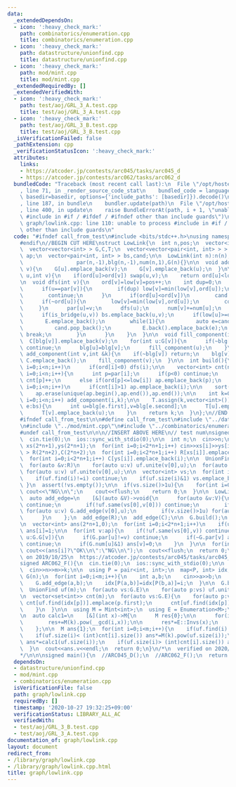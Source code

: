 ```yaml
---
data:
  _extendedDependsOn:
  - icon: ':heavy_check_mark:'
    path: combinatorics/enumeration.cpp
    title: combinatorics/enumeration.cpp
  - icon: ':heavy_check_mark:'
    path: datastructure/unionfind.cpp
    title: datastructure/unionfind.cpp
  - icon: ':heavy_check_mark:'
    path: mod/mint.cpp
    title: mod/mint.cpp
  _extendedRequiredBy: []
  _extendedVerifiedWith:
  - icon: ':heavy_check_mark:'
    path: test/aoj/GRL_3_A.test.cpp
    title: test/aoj/GRL_3_A.test.cpp
  - icon: ':heavy_check_mark:'
    path: test/aoj/GRL_3_B.test.cpp
    title: test/aoj/GRL_3_B.test.cpp
  _isVerificationFailed: false
  _pathExtension: cpp
  _verificationStatusIcon: ':heavy_check_mark:'
  attributes:
    links:
    - https://atcoder.jp/contests/arc045/tasks/arc045_d
    - https://atcoder.jp/contests/arc062/tasks/arc062_d
  bundledCode: "Traceback (most recent call last):\n  File \"/opt/hostedtoolcache/Python/3.9.2/x64/lib/python3.9/site-packages/onlinejudge_verify/documentation/build.py\"\
    , line 71, in _render_source_code_stat\n    bundled_code = language.bundle(stat.path,\
    \ basedir=basedir, options={'include_paths': [basedir]}).decode()\n  File \"/opt/hostedtoolcache/Python/3.9.2/x64/lib/python3.9/site-packages/onlinejudge_verify/languages/cplusplus.py\"\
    , line 187, in bundle\n    bundler.update(path)\n  File \"/opt/hostedtoolcache/Python/3.9.2/x64/lib/python3.9/site-packages/onlinejudge_verify/languages/cplusplus_bundle.py\"\
    , line 400, in update\n    raise BundleErrorAt(path, i + 1, \"unable to process\
    \ #include in #if / #ifdef / #ifndef other than include guards\")\nonlinejudge_verify.languages.cplusplus_bundle.BundleErrorAt:\
    \ graph/lowlink.cpp: line 110: unable to process #include in #if / #ifdef / #ifndef\
    \ other than include guards\n"
  code: "#ifndef call_from_test\n#include <bits/stdc++.h>\nusing namespace std;\n\
    #endif\n//BEGIN CUT HERE\nstruct LowLink{\n  int n,pos;\n  vector<int> ord,low,par,blg,num;\n\
    \  vector<vector<int> > G,C,T;\n  vector<vector<pair<int, int> > > E;\n\n  vector<int>\
    \ ap;\n  vector<pair<int, int> > bs,cand;\n\n  LowLink(int n):n(n),pos(0),ord(n,-1),low(n),\n\
    \                 par(n,-1),blg(n,-1),num(n,1),G(n){}\n\n  void add_edge(int u,int\
    \ v){\n    G[u].emplace_back(v);\n    G[v].emplace_back(u);\n  }\n\n  bool is_bridge(int\
    \ u,int v){\n    if(ord[u]>ord[v]) swap(u,v);\n    return ord[u]<low[v];\n  }\n\
    \n  void dfs(int v){\n    ord[v]=low[v]=pos++;\n    int dup=0;\n    for(int u:G[v]){\n\
    \      if(u==par[v]){\n        if(dup) low[v]=min(low[v],ord[u]);\n        dup=1;\n\
    \        continue;\n      }\n      if(ord[u]<ord[v])\n        cand.emplace_back(min(u,v),max(u,v));\n\
    \      if(~ord[u]){\n        low[v]=min(low[v],ord[u]);\n        continue;\n \
    \     }\n      par[u]=v;\n      dfs(u);\n      num[v]+=num[u];\n      low[v]=min(low[v],low[u]);\n\
    \      if(is_bridge(u,v)) bs.emplace_back(u,v);\n      if(low[u]>=ord[v]){\n \
    \       E.emplace_back();\n        while(1){\n          auto e=cand.back();\n\
    \          cand.pop_back();\n          E.back().emplace_back(e);\n          if(make_pair(min(u,v),max(u,v))==e)\
    \ break;\n        }\n      }\n    }\n  }\n\n  void fill_component(int v){\n  \
    \  C[blg[v]].emplace_back(v);\n    for(int u:G[v]){\n      if(~blg[u] or is_bridge(u,v))\
    \ continue;\n      blg[u]=blg[v];\n      fill_component(u);\n    }\n  }\n\n  void\
    \ add_component(int v,int &k){\n    if(~blg[v]) return;\n    blg[v]=k++;\n   \
    \ C.emplace_back();\n    fill_component(v);\n  }\n\n  int build(){\n    for(int\
    \ i=0;i<n;i++)\n      if(ord[i]<0) dfs(i);\n\n    vector<int> cnt(n,0);\n    for(int\
    \ i=0;i<n;i++){\n      int p=par[i];\n      if(p<0) continue;\n      if(par[p]<0)\
    \ cnt[p]++;\n      else if(ord[p]<=low[i]) ap.emplace_back(p);\n    }\n\n    for(int\
    \ i=0;i<n;i++)\n      if(cnt[i]>1) ap.emplace_back(i);\n\n    sort(ap.begin(),ap.end());\n\
    \    ap.erase(unique(ap.begin(),ap.end()),ap.end());\n\n    int k=0;\n    for(int\
    \ i=0;i<n;i++) add_component(i,k);\n\n    T.assign(k,vector<int>());\n    for(auto\
    \ e:bs){\n      int u=blg[e.first],v=blg[e.second];\n      T[u].emplace_back(v);\n\
    \      T[v].emplace_back(u);\n    }\n    return k;\n  }\n};\n//END CUT HERE\n\
    #ifndef call_from_test\n\n#define call_from_test\n#include \"../datastructure/unionfind.cpp\"\
    \n#include \"../mod/mint.cpp\"\n#include \"../combinatorics/enumeration.cpp\"\n\
    #undef call_from_test\n\n\n//INSERT ABOVE HERE\n// test num\nsigned ARC045_D(){\n\
    \  cin.tie(0);\n  ios::sync_with_stdio(0);\n\n  int n;\n  cin>>n;\n  vector<int>\
    \ xs(2*n+1),ys(2*n+1);\n  for(int i=0;i<2*n+1;i++) cin>>xs[i]>>ys[i];\n\n  vector<vector<int>\
    \ > R(2*n+2),C(2*n+2);\n  for(int i=0;i<2*n+1;i++) R[xs[i]].emplace_back(i);\n\
    \  for(int i=0;i<2*n+1;i++) C[ys[i]].emplace_back(i);\n\n  UnionFind uf(2*n+1);\n\
    \  for(auto &v:R)\n    for(auto u:v) uf.unite(v[0],u);\n  for(auto &v:C)\n   \
    \ for(auto u:v) uf.unite(v[0],u);\n\n  vector<int> vs;\n  for(int i=0;i<2*n+1;i++){\n\
    \    if(uf.find(i)!=i) continue;\n    if(uf.size(i)&1) vs.emplace_back(i);\n \
    \ }\n  assert(!vs.empty());\n\n  if(vs.size()>1u){\n    for(int i=0;i<2*n+1;i++)\
    \ cout<<\"NG\\n\";\n    cout<<flush;\n    return 0;\n  }\n\n  LowLink G(2*n+1);\n\
    \  auto add_edge=\n    [&](auto &V)->void{\n      for(auto &v:V){\n        if(v.empty())\
    \ continue;\n        if(!uf.same(vs[0],v[0])) continue;\n        if(v.size()>0u)\
    \ for(auto u:v) G.add_edge(v[0],u);\n        if(v.size()>1u) for(auto u:v) G.add_edge(v[1],u);\n\
    \      }\n    };\n  add_edge(R);\n  add_edge(C);\n\n  G.build();\n  auto ap=G.ap;\n\
    \n  vector<int> ans(2*n+1,0);\n  for(int i=0;i<2*n+1;i++)\n    if(uf.same(vs[0],i))\
    \ ans[i]=1;\n\n  for(int v:ap){\n    if(!uf.same(vs[0],v)) continue;\n    for(int\
    \ u:G.G[v]){\n      if(G.par[u]!=v) continue;\n      if(~G.par[v] and G.ord[v]>G.low[u])\
    \ continue;\n      if(G.num[u]&1) ans[v]=0;\n    }\n  }\n\n  for(int i=0;i<2*n+1;i++)\
    \ cout<<(ans[i]?\"OK\\n\":\"NG\\n\");\n  cout<<flush;\n  return 0;\n}\n/*\n  verified\
    \ on 2019/10/25\n  https://atcoder.jp/contests/arc045/tasks/arc045_d\n*/\n\n\n\
    signed ARC062_F(){\n  cin.tie(0);\n  ios::sync_with_stdio(0);\n\n  int n,m,k;\n\
    \  cin>>n>>m>>k;\n\n  using P = pair<int, int>;\n  map<P, int> idx;\n\n  LowLink\
    \ G(n);\n  for(int i=0;i<m;i++){\n    int a,b;\n    cin>>a>>b;\n    a--;b--;\n\
    \    G.add_edge(a,b);\n    idx[P(a,b)]=idx[P(b,a)]=i;\n  }\n\n  G.build();\n\n\
    \  UnionFind uf(m);\n  for(auto vs:G.E)\n    for(auto p:vs) uf.unite(idx[p],idx[vs[0]]);\n\
    \n  vector<set<int>> cnt(m);\n  for(auto vs:G.E){\n    for(auto p:vs){\n     \
    \ cnt[uf.find(idx[p])].emplace(p.first);\n      cnt[uf.find(idx[p])].emplace(p.second);\n\
    \    }\n  }\n\n  using M = Mint<int>;\n  using E = Enumeration<M>;\n  E::init(1000);\n\
    \n  auto calc1=\n    [&](int x)->M{\n      M res{0};\n\n      for(int i=0;i<x;i++)\n\
    \        res+=M(k).pow(__gcd(i,x));\n\n      res*=E::Invs(x);\n      return res;\n\
    \    };\n\n  M ans{1};\n  for(int i=0;i<m;i++){\n    if(uf.find(i)!=i) continue;\n\
    \    if(uf.size(i)< (int)cnt[i].size()) ans*=M(k).pow(uf.size(i));\n    if(uf.size(i)==(int)cnt[i].size())\
    \ ans*=calc1(uf.size(i));\n    if(uf.size(i)> (int)cnt[i].size()) ans*=E::H(uf.size(i),k);\n\
    \  }\n  cout<<ans.v<<endl;\n  return 0;\n}\n/*\n  verified on 2020/02/19\n  https://atcoder.jp/contests/arc062/tasks/arc062_d\n\
    */\n\n\nsigned main(){\n  //ARC045_D();\n  //ARC062_F();\n  return 0;\n}\n#endif\n"
  dependsOn:
  - datastructure/unionfind.cpp
  - mod/mint.cpp
  - combinatorics/enumeration.cpp
  isVerificationFile: false
  path: graph/lowlink.cpp
  requiredBy: []
  timestamp: '2020-10-27 19:32:25+09:00'
  verificationStatus: LIBRARY_ALL_AC
  verifiedWith:
  - test/aoj/GRL_3_B.test.cpp
  - test/aoj/GRL_3_A.test.cpp
documentation_of: graph/lowlink.cpp
layout: document
redirect_from:
- /library/graph/lowlink.cpp
- /library/graph/lowlink.cpp.html
title: graph/lowlink.cpp
---
```

